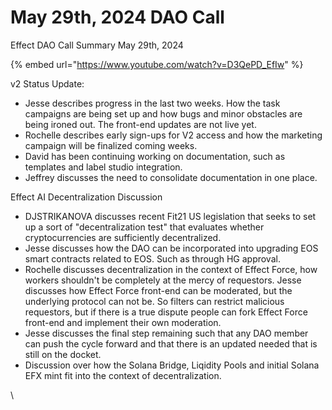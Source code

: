 # May 29th, 2024 DAO Call

Effect DAO Call Summary May 29th, 2024

{% embed url="https://www.youtube.com/watch?v=D3QePD_EfIw" %}

v2 Status Update:

* Jesse describes progress in the last two weeks. How the task campaigns are being set up and how bugs and minor obstacles are being ironed out. The front-end updates are not live yet.
* Rochelle describes early sign-ups for V2 access and how the marketing campaign will be finalized coming weeks.
* David has been continuing working on documentation, such as templates and label studio integration.
* Jeffrey discusses the need to consolidate documentation in one place.

Effect AI Decentralization Discussion

* DJSTRIKANOVA discusses recent Fit21 US legislation that seeks to set up a sort of "decentralization test" that evaluates whether cryptocurrencies are sufficiently decentralized.
* Jesse discusses how the DAO can be incorporated into upgrading EOS smart contracts related to EOS. Such as through HG approval.
* Rochelle discusses decentralization in the context of Effect Force, how workers shouldn't be completely at the mercy of requestors. Jesse discusses how Effect Force front-end can be moderated, but the underlying protocol can not be. So filters can restrict malicious requestors, but if there is a true dispute people can fork Effect Force front-end and implement their own moderation.
* Jesse discusses the final step remaining such that any DAO member can push the cycle forward and that there is an updated needed that is still on the docket.
* Discussion over how the Solana Bridge, Liqidity Pools and initial Solana EFX mint fit into the context of decentralization.

\
